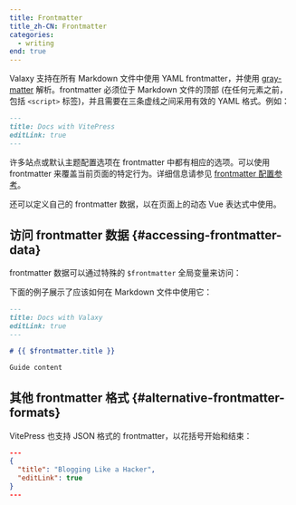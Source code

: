```yaml
---
title: Frontmatter
title_zh-CN: Frontmatter
categories:
  - writing
end: true
---
```


Valaxy 支持在所有 Markdown 文件中使用 YAML frontmatter，并使用 [gray-matter](https://github.com/jonschlinkert/gray-matter) 解析。frontmatter 必须位于 Markdown 文件的顶部 (在任何元素之前，包括 `<script>` 标签)，并且需要在三条虚线之间采用有效的 YAML 格式。例如：

```md
---
title: Docs with VitePress
editLink: true
---
```

许多站点或默认主题配置选项在 frontmatter 中都有相应的选项。可以使用 frontmatter 来覆盖当前页面的特定行为。详细信息请参见 [frontmatter 配置参考](https://valaxy.site/guide/post#frontmatter)。

还可以定义自己的 frontmatter 数据，以在页面上的动态 Vue 表达式中使用。

## 访问 frontmatter 数据 {#accessing-frontmatter-data}

frontmatter 数据可以通过特殊的 `$frontmatter` 全局变量来访问：

下面的例子展示了应该如何在 Markdown 文件中使用它：

```md
---
title: Docs with Valaxy
editLink: true
---

# {{ $frontmatter.title }}

Guide content
```

## 其他 frontmatter 格式 {#alternative-frontmatter-formats}

VitePress 也支持 JSON 格式的 frontmatter，以花括号开始和结束：

```json
---
{
  "title": "Blogging Like a Hacker",
  "editLink": true
}
---
```
